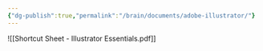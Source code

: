 ```yaml
---
{"dg-publish":true,"permalink":"/brain/documents/adobe-illustrator/"}
---
```


![[Shortcut Sheet - Illustrator Essentials.pdf]]
